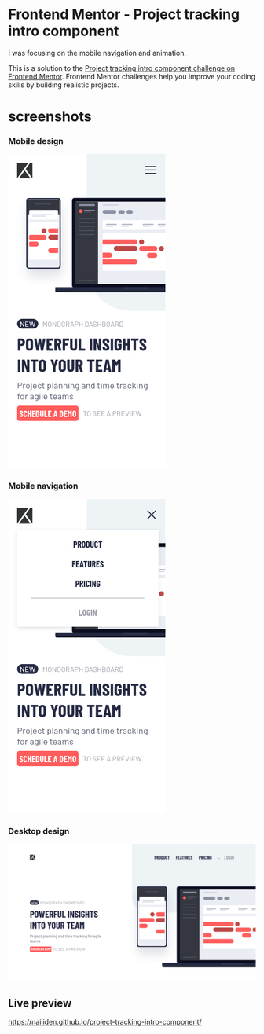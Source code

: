 # Frontend Mentor - Project tracking intro component 

I was focusing on the mobile navigation and animation.<br/>

This is a solution to the [Project tracking intro component challenge on Frontend Mentor](https://www.frontendmentor.io/challenges/project-tracking-intro-component-5d289097500fcb331a67d80e). Frontend Mentor challenges help you improve your coding skills by building realistic projects. 

# screenshots
### Mobile design
![mobile](/design/mobile.png)
### Mobile navigation
![menu](/design/menu.png)
### Desktop design
![desktop](/design/desktop.png)
## Live preview
https://naiiiden.github.io/project-tracking-intro-component/
